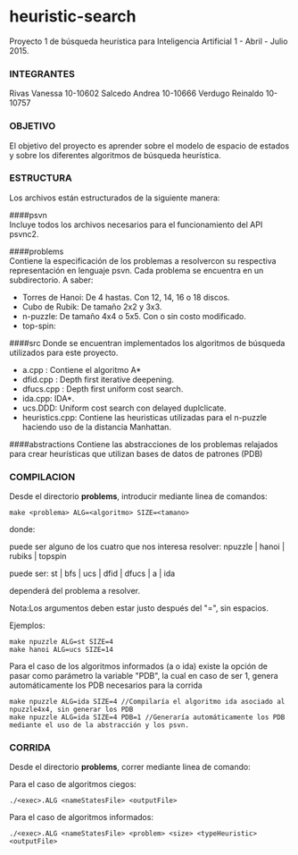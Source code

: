 # heuristic-search
Proyecto 1 de búsqueda heurística para Inteligencia Artificial 1 - Abril - Julio 2015.

### INTEGRANTES    	###############################################################

Rivas Vanessa		10-10602
Salcedo Andrea		10-10666
Verdugo Reinaldo	10-10757

### OBJETIVO    	###############################################################

El objetivo del proyecto es aprender sobre el modelo de espacio  de  estados  y  sobre  los  diferentes algoritmos  de  búsqueda  heurística.

### ESTRUCTURA    	###############################################################
Los archivos están estructurados de la siguiente manera:

####psvn 			  
Incluye todos los archivos necesarios para el funcionamiento del API psvnc2.

####problems     	  
Contiene la especificación de los problemas a resolvercon su respectiva representación en lenguaje psvn. Cada problema se encuentra en un subdirectorio. A saber:

* Torres de Hanoi: De 4 hastas. Con 12, 14, 16 o 18 discos.
* Cubo de Rubik: De tamaño 2x2 y 3x3.
* n-puzzle: De tamaño 4x4 o 5x5. Con o sin costo modificado.
* top-spin: 

####src
Donde se encuentran implementados los algoritmos de búsqueda utilizados para este proyecto. 

* a.cpp : Contiene el algoritmo A*
* dfid.cpp : Depth first iterative deepening.
* dfucs.cpp : Depth first uniform cost search.
* ida.cpp: IDA*.
* ucs.DDD: Uniform cost search con delayed duplclicate.
* heuristics.cpp: Contiene las heuristicas utilizadas para el n-puzzle haciendo uso de la distancia Manhattan.

####abstractions
Contiene las abstracciones de los problemas relajados para crear heurísticas que utilizan bases de datos de patrones (PDB)

### COMPILACION		###############################################################

Desde el directorio **problems**, introducir mediante linea de comandos:

	make <problema> ALG=<algoritmo> SIZE=<tamano>

donde:

<problema> puede ser alguno de los cuatro que nos interesa resolver: npuzzle | hanoi | rubiks | topspin

<algoritmo> puede ser: st | bfs | ucs | dfid | dfucs | a | ida

<tamano> dependerá del problema a resolver.

Nota:Los argumentos deben estar justo después del "=", sin espacios.

Ejemplos:

	make npuzzle ALG=st SIZE=4
	make hanoi ALG=ucs SIZE=14

Para el caso de los algoritmos informados (a o ida) existe la opción de pasar como parámetro la variable "PDB", la cual en caso de ser 1, genera automáticamente los PDB necesarios para la corrida

	make npuzzle ALG=ida SIZE=4 //Compilaría el algoritmo ida asociado al npuzzle4x4, sin generar los PDB
	make npuzzle ALG=ida SIZE=4 PDB=1 //Generaría automáticamente los PDB mediante el uso de la abstracción y los psvn.


### CORRIDA 		###############################################################

Desde el directorio **problems**,  correr mediante linea de comando:

Para el caso de algoritmos ciegos:

	./<exec>.ALG <nameStatesFile> <outputFile>

Para el caso de algoritmos informados:

	./<exec>.ALG <nameStatesFile> <problem> <size> <typeHeuristic> <outputFile>

